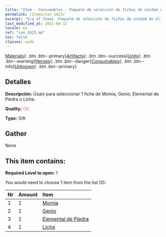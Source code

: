 ```yaml
---
title: "Item - Consumables - Paquete de selección de fichas de unidad de élite"
permalink: /Items/con_1623/
excerpt: "Era of Chaos  Paquete de selección de fichas de unidad de élite"
last_modified_at: 2021-04-12
locale: es
ref: "con_1623.md"
toc: false
classes: wide
---
```

 [Materials](/es/Items/){: .btn .btn--primary}[Artifacts](/es/Items/Artifacts/){: .btn .btn--success}[Units](/es/Items/Units/){: .btn .btn--warning}[Heroes](/es/Items/Heroes/){: .btn .btn--danger}[Consumables](/es/Items/Consumables/){: .btn .btn--info}[Unknown](/es/Items/Unknown/){: .btn .btn--primary}

## Detalles
 **Descripción:** Úsalo para seleccionar 1 ficha de Momia, Genio, Elemental de Piedra o Liche.

 **Quality:** <span style="color: #DA70D6">OK</span>

 **Type:** Gift

## Gather

  None

## This item contains:

 **Required Level to open:** 1

 You would need to choose 1 item from the list (0):

  | Nr | Amount |     Item    |
  |:---|:-------|:------------|
  | 1 | 1 | [Momia](/es/Items/unt_215/) | 
  | 2 | 1 | [Genio](/es/Items/unt_239/) | 
  | 3 | 1 | [Elemental de Piedra](/es/Items/unt_266/) | 
  | 4 | 1 | [Liche](/es/Items/unt_212/) | 
